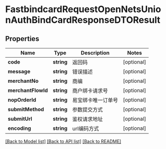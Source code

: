 # FastbindcardRequestOpenNetsUnionAuthBindCardResponseDTOResult

## Properties
Name | Type | Description | Notes
------------ | ------------- | ------------- | -------------
**code** | **string** | 返回码 | [optional] 
**message** | **string** | 错误描述 | [optional] 
**merchantNo** | **string** | 商编 | [optional] 
**merchantFlowId** | **string** | 商户绑卡请求号 | [optional] 
**nopOrderId** | **string** | 易宝绑卡唯一订单号 | [optional] 
**submitMethod** | **string** | 参数提交方式 | [optional] 
**submitUrl** | **string** | 鉴权请求地址 | [optional] 
**encoding** | **string** | url编码方式 | [optional] 

[[Back to Model list]](../README.md#documentation-for-models) [[Back to API list]](../README.md#documentation-for-api-endpoints) [[Back to README]](../README.md)



